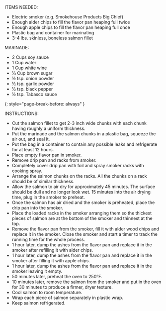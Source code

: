 <!-- Required extensions: attr_list -->
ITEMS NEEDED:

* Electric smoker (e.g. Smokehouse Products Big Chief)
* Enough alder chips to fill the flavor pan heaping full twice
* Enough apple chips to fill the flavor pan heaping full once
* Plastic bag and container for marinating
* 3-4 lbs. skinless, boneless salmon fillet

MARINADE:

* 2 Cups soy sauce
* 1 Cup water
* 1 Cup white wine
* ⅓ Cup brown sugar
* ½ tsp. onion powder
* ½ tsp. garlic powder
* ½ tsp. black pepper
* ½ tsp. Tabasco sauce

{: style="page-break-before: always" }

INSTRUCTIONS:

* Cut the salmon fillet to get 2-3 inch wide chunks with each
  chunk having roughly a uniform thickness.
* Put the marinade and the salmon chunks in a plastic bag, squeeze
  the air out, and seal it.
* Put the bag in a container to contain any possible leaks and
  refrigerate for at least 12 hours.
* Place empty flavor pan in smoker.
* Remove drip pan and racks from smoker.
* Completely cover drip pan with foil and spray smoker racks with
  cooking spray.
* Arrange the salmon chunks on the racks.  All the chunks on a
  rack should be of similar thickness.
* Allow the salmon to air dry for approximately 45 minutes.  The
  surface should be dull and no longer look wet.  15 minutes into
  the air drying time, plug in the smoker to preheat.
* Once the salmon has air dried and the smoker is preheated, place
  the drip pan into the smoker.
* Place the loaded racks in the smoker arranging them so the
  thickest pieces of salmon are at the bottom of the smoker and
  thinnest at the top.
* Remove the flavor pan from the smoker, fill it with alder wood
  chips and replace it in the smoker.  Close the smoker and start
  a timer to track the running time for the whole process.
* 1 hour later, dump the ashes from the flavor pan and replace it
  in the smoker after refilling it with alder chips.
* 1 hour later, dump the ashes from the flavor pan and replace it
  in the smoker after filling it with apple chips.
* 1 hour later, dump the ashes from the flavor pan and replace it
  in the smoker leaving it empty.
* 50 minutes later, preheat the oven to 250°F.
* 10 minutes later, remove the salmon from the smoker and put in
  the oven for 30 minutes to produce a firmer, dryer texture.
* Cool salmon to room temperature.
* Wrap each piece of salmon separately in plastic wrap.
* Keep salmon refrigerated.
